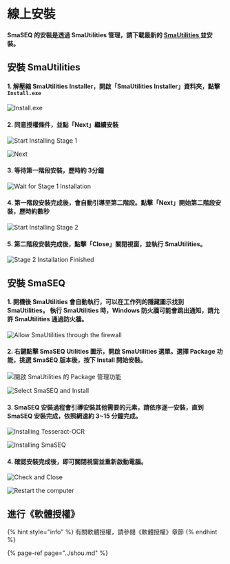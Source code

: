 # 線上安裝

#### SmaSEQ 的安裝是透過 SmaUtilities 管理，請下載最新的 [SmaUtilities ](https://gitlab.com/SmaSoftTW/smautilities-release/-/releases)並安裝。

## 安裝 SmaUtilities

#### 1. 解壓縮 SmaUtilities Installer，開啟「SmaUtilities Installer」資料夾，點擊 `Install.exe`

![Install.exe](../../.gitbook/assets/smautilities-installer_install%20%282%29.PNG)

#### 2. 同意授權條件，並點「Next」繼續安裝  

![Start Installing Stage 1](../../.gitbook/assets/smautilities-installer_install2%20%288%29.PNG)

![Next](../../.gitbook/assets/smautilities-installer_install3.PNG)

#### 3. 等待第一階段安裝，歷時約 3分鐘  

![Wait for Stage 1 Installation](../../.gitbook/assets/smautilities-installer_install4%20%282%29.PNG)

#### 4. 第一階段安裝完成後，會自動引導至第二階段。點擊「Next」開始第二階段安裝，歷時約數秒  

![Start Installing Stage 2](../../.gitbook/assets/smautilities-installer_install5.PNG)

#### 5. 第二階段安裝完成後，點擊「Close」關閉視窗，並執行 SmaUtilities。 

![Stage 2 Installation Finished](../../.gitbook/assets/smautilities-installer_install6%20%289%29.PNG)

## 安裝 SmaSEQ

#### 1. 開機後 SmaUtilities 會自動執行，可以在工作列的隱藏圖示找到 SmaUtilities。 執行 SmaUtilities 時，Windows 防火牆可能會跳出通知，請允許 SmaUtilities 通過防火牆。

![Allow SmaUtilities through the firewall](../../.gitbook/assets/smautilities-installer_allow-firewall%20%285%29.PNG)

#### 2. 右鍵點擊 SmaSEQ Utilities 圖示，開啟 SmaUtilities 選單。選擇 Package 功能，挑選 SmaSEQ 版本後，按下 Install 開始安裝。

![&#x958B;&#x555F; SmaUtilities &#x7684; Package &#x7BA1;&#x7406;&#x529F;&#x80FD;](../../.gitbook/assets/smautilities_package_open%20%281%29.PNG)

![Select SmaSEQ and Install](../../.gitbook/assets/smautilities_package_install-smaseq%20%282%29.PNG)

#### 3. SmaSEQ 安裝過程會引導安裝其他需要的元素，請依序逐一安裝，直到 SmaSEQ 安裝完成，依照網速約 3~15 分鐘完成。

![Installing Tesseract-OCR](../../.gitbook/assets/smautilities_package_install-smaseq_tesseract%20%283%29.PNG)

![Installing SmaSEQ](../../.gitbook/assets/smautilities_package_install-smaseq_installing.PNG)

#### 4. 確認安裝完成後，即可關閉視窗並重新啟動電腦。

![Check and Close](../../.gitbook/assets/smautilities_package_install-smaseq_finish_intro.PNG)

![Restart the computer](../../.gitbook/assets/smautilities-installer_reboot%20%288%29.PNG)

## 進行《軟體授權》

{% hint style="info" %}
有關軟體授權，請參閱《軟體授權》章節
{% endhint %}

{% page-ref page="../shou.md" %}



